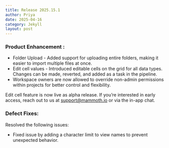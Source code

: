 ```yaml
---
title: Release 2025.15.1
author: Priya
date: 2025-04-16
category: Jekyll
layout: post
---
```

### Product Enhancement :
* Folder Upload - Added support for uploading entire folders, making it easier to import multiple files at once.
* Edit cell values - Introduced editable cells on the grid for all data types. Changes can be made, reverted, and added as a task in the pipeline.
* Workspace owners are now allowed to override non-admin permissions within projects for better control and flexibility.

Edit cell feature is now live as alpha release. If you’re interested in early access, reach out to us at [support@mammoth.io](mailto:support@mammoth.io) or via the in-app chat.

### Defect Fixes:
Resolved the following issues:
* Fixed issue by adding a character limit to view names to prevent unexpected behavior.
